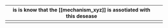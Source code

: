 
| is is know that the [[mechanism_xyz]] is assotiated with this desease |     |
| --------------------------------------------------------------------- | --- |
|                                                                       |     |
